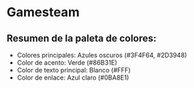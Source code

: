 # Gamesteam

## Resumen de la paleta de colores:

- Colores principales: Azules oscuros (#3F4F64, #2D3948)
- Color de acento: Verde (#86B31E)
- Color de texto principal: Blanco (#FFF)
- Color de enlace: Azul claro (#0BA8E1)